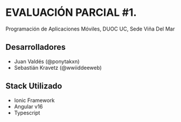 # EVALUACIÓN PARCIAL #1.

Programación de Aplicaciones Móviles, DUOC UC, Sede Viña Del Mar

## Desarrolladores

- Juan Valdés (@ponytakxn)
- Sebastián Kravetz (@wwiiddeeweb)

## Stack Utilizado

- Ionic Framework
- Angular v16
- Typescript
